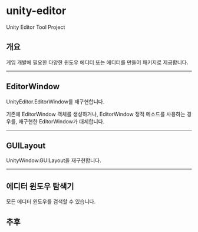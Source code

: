 # unity-editor
Unity Editor Tool Project

## 개요
게임 개발에 필요한 다양한 윈도우 에디터 또는 에디터를 만들어 패키지로 제공합니다.

-------------------------

## EditorWindow
UnityEditor.EditorWindow를 재구현합니다.

기존에 EditorWindow 객체를 생성하거나, EditorWindow 정적 메소드를 사용하는 경우를, 재구현한 EditorWindow가 대체합니다.

----------------------------------

## GUILayout
UnityWindow.GUILayout을 재구현합니다.

---------------------------------

## 에디터 윈도우 탐색기
모든 에디터 윈도우를 검색할 수 있습니다. 


## 추후
